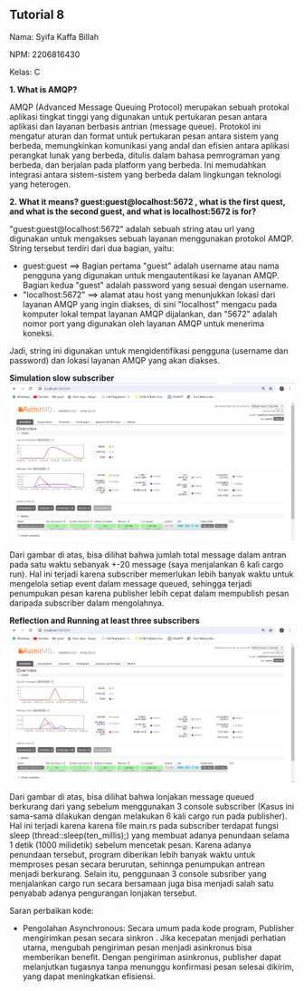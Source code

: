 ## Tutorial 8
Nama: Syifa Kaffa Billah

NPM: 2206816430

Kelas: C

**1. What is AMQP?**

AMQP (Advanced Message Queuing Protocol) merupakan sebuah protokal aplikasi tingkat tinggi yang digunakan untuk pertukaran pesan antara aplikasi dan layanan berbasis antrian (message queue).
Protokol ini mengatur aturan dan format untuk pertukaran pesan antara sistem yang berbeda, memungkinkan komunikasi yang andal dan efisien antara aplikasi perangkat lunak yang berbeda,
ditulis dalam bahasa pemrograman yang berbeda, dan berjalan pada platform yang berbeda. Ini memudahkan integrasi antara sistem-sistem yang berbeda dalam lingkungan teknologi yang heterogen.


**2. What it means? guest:guest@localhost:5672 , what is the first quest, and what is the second guest, and what is localhost:5672 is for?**

"guest:guest@localhost:5672" adalah sebuah string atau url yang digunakan untuk mengakses sebuah layanan menggunakan protokol AMQP.
String tersebut terdiri dari dua bagian, yaitu:
- guest:guest ==> Bagian pertama "guest" adalah username atau nama pengguna yang digunakan untuk mengautentikasi ke layanan AMQP. Bagian kedua "guest" adalah password yang sesuai dengan username.
- "localhost:5672" ==> alamat atau host yang menunjukkan lokasi dari layanan AMQP yang ingin diakses, di sini "localhost" mengacu pada komputer lokal tempat layanan AMQP dijalankan,
  dan "5672" adalah nomor port yang digunakan oleh layanan AMQP untuk menerima koneksi.

Jadi, string ini digunakan untuk mengidentifikasi pengguna (username dan password) dan lokasi layanan AMQP yang akan diakses.

**Simulation slow subscriber**
![img1.png](image%2Fimg1.png)

Dari gambar di atas, bisa dilihat bahwa jumlah total message dalam antran pada satu waktu sebanyak +-20 message
(saya menjalankan 6 kali cargo run). Hal ini terjadi karena subscriber memerlukan lebih banyak waktu untuk mengelola
setiap event dalam message queued, sehingga terjadi penumpukan pesan karena publisher lebih cepat dalam mempublish
pesan daripada subscriber dalam mengolahnya.

**Reflection and Running at least three subscribers**
![img2.png](image%2Fimg2.png)

Dari gambar di atas, bisa dilihat bahwa lonjakan message queued berkurang dari yang sebelum menggunakan 3 console 
subscriber (Kasus ini sama-sama dilakukan dengan melakukan 6 kali cargo run pada publisher). Hal ini terjadi karena
karena file main.rs pada subscriber terdapat fungsi sleep (thread::sleep(ten_millis);) yang membuat adanya penundaan 
selama 1 detik (1000 milidetik) sebelum mencetak pesan. Karena adanya penundaan tersebut, program diberikan lebih 
banyak waktu untuk memproses pesan secara berurutan, sehinnga penumpukan antrean menjadi berkurang. Selain itu,
penggunaan 3 console subsriber yang menjalankan cargo run secara bersamaan juga bisa menjadi salah satu penyabab adanya
pengurangan lonjakan tersebut. 

Saran perbaikan kode:
- Pengolahan Asynchronous: Secara umum pada kode program, Publisher mengirimkan pesan secara sinkron . Jika kecepatan 
menjadi perhatian utama, mengubah pengiriman pesan menjadi asinkronus bisa memberikan benefit. Dengan pengiriman 
asinkronus, publisher dapat melanjutkan tugasnya tanpa menunggu konfirmasi pesan selesai dikirim, yang dapat 
meningkatkan efisiensi.



